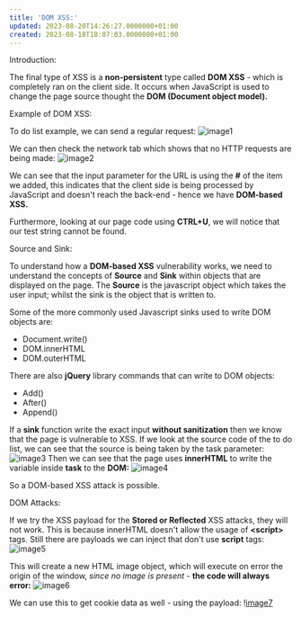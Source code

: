 ```yaml
---
title: 'DOM XSS:'
updated: 2023-08-20T14:26:27.0000000+01:00
created: 2023-08-18T18:07:03.0000000+01:00
---
```


Introduction:

The final type of XSS is a **non-persistent** type called **DOM XSS** - which is completely ran on the client side. It occurs when JavaScript is used to change the page source thought the **DOM (Document object model).**

Example of DOM XSS:

To do list example, we can send a regular request:
![image1](../../../../_resources/image1-192.png)

We can then check the network tab which shows that no HTTP requests are being made:
![image2](../../../../_resources/image2-158.png)

We can see that the input parameter for the URL is using the **\#** of the item we added, this indicates that the client side is being processed by JavaScript and doesn't reach the back-end - hence we have **DOM-based XSS.**

Furthermore, looking at our page code using **CTRL+U**, we will notice that our test string cannot be found.

Source and Sink:

To understand how a **DOM-based XSS** vulnerability works, we need to understand the concepts of **Source** and **Sink** within objects that are displayed on the page. The **Source** is the javascript object which takes the user input; whilst the sink is the object that is written to.

Some of the more commonly used Javascript sinks used to write DOM objects are:
- Document.write()
- DOM.innerHTML
- DOM.outerHTML

There are also **jQuery** library commands that can write to DOM objects:
- Add()
- After()
- Append()

If a **sink** function write the exact input **without sanitization** then we know that the page is vulnerable to XSS. If we look at the source code of the to do list, we can see that the source is being taken by the task parameter:
![image3](../../../../_resources/image3-123.png)
Then we can see that the page uses **innerHTML** to write the variable inside **task** to the **DOM:**
![image4](../../../../_resources/image4-98.png)

So a DOM-based XSS attack is possible.

DOM Attacks:

If we try the XSS payload for the **Stored or Reflected** XSS attacks, they will not work. This is because innerHTML doesn't allow the usage of **\<script\>** tags. Still there are payloads we can inject that don't use **script** tags:
![image5](../../../../_resources/image5-75.png)

This will create a new HTML image object, which will execute on error the origin of the window, *since no image is present* - **the code will always error:**
![image6](../../../../_resources/image6-52.png)

We can use this to get cookie data as well - using the payload:
\![image7](../../../../_resources/image7-45.png)
